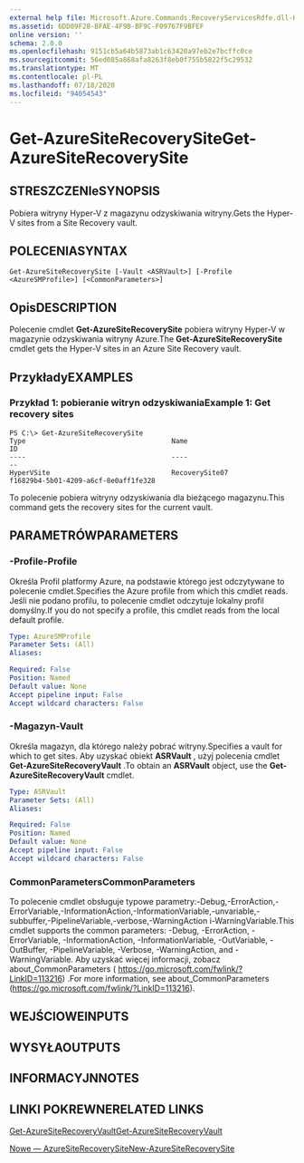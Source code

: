 ```yaml
---
external help file: Microsoft.Azure.Commands.RecoveryServicesRdfe.dll-Help.xml
ms.assetid: 6DD09F28-BFAE-4F9B-BF9C-F09767F9BFEF
online version: ''
schema: 2.0.0
ms.openlocfilehash: 9151cb5a64b5873ab1c63420a97eb2e7bcffc0ce
ms.sourcegitcommit: 56ed085a868afa8263f8eb0f755b5822f5c29532
ms.translationtype: MT
ms.contentlocale: pl-PL
ms.lasthandoff: 07/18/2020
ms.locfileid: "94054543"
---
```

# <span data-ttu-id="c08c3-101">Get-AzureSiteRecoverySite</span><span class="sxs-lookup"><span data-stu-id="c08c3-101">Get-AzureSiteRecoverySite</span></span>

## <span data-ttu-id="c08c3-102">STRESZCZENIe</span><span class="sxs-lookup"><span data-stu-id="c08c3-102">SYNOPSIS</span></span>
<span data-ttu-id="c08c3-103">Pobiera witryny Hyper-V z magazynu odzyskiwania witryny.</span><span class="sxs-lookup"><span data-stu-id="c08c3-103">Gets the Hyper-V sites from a Site Recovery vault.</span></span>

## <span data-ttu-id="c08c3-104">POLECENIA</span><span class="sxs-lookup"><span data-stu-id="c08c3-104">SYNTAX</span></span>

```
Get-AzureSiteRecoverySite [-Vault <ASRVault>] [-Profile <AzureSMProfile>] [<CommonParameters>]
```

## <span data-ttu-id="c08c3-105">Opis</span><span class="sxs-lookup"><span data-stu-id="c08c3-105">DESCRIPTION</span></span>
<span data-ttu-id="c08c3-106">Polecenie cmdlet **Get-AzureSiteRecoverySite** pobiera witryny Hyper-V w magazynie odzyskiwania witryny Azure.</span><span class="sxs-lookup"><span data-stu-id="c08c3-106">The **Get-AzureSiteRecoverySite** cmdlet gets the Hyper-V sites in an Azure Site Recovery vault.</span></span>

## <span data-ttu-id="c08c3-107">Przykłady</span><span class="sxs-lookup"><span data-stu-id="c08c3-107">EXAMPLES</span></span>

### <span data-ttu-id="c08c3-108">Przykład 1: pobieranie witryn odzyskiwania</span><span class="sxs-lookup"><span data-stu-id="c08c3-108">Example 1: Get recovery sites</span></span>
```
PS C:\> Get-AzureSiteRecoverySite
Type                                    Name                                    ID
----                                    ----                                    --
HyperVSite                              RecoverySite07                          f16829b4-5b01-4209-a6cf-8e0aff1fe328
```

<span data-ttu-id="c08c3-109">To polecenie pobiera witryny odzyskiwania dla bieżącego magazynu.</span><span class="sxs-lookup"><span data-stu-id="c08c3-109">This command gets the recovery sites for the current vault.</span></span>

## <span data-ttu-id="c08c3-110">PARAMETRÓW</span><span class="sxs-lookup"><span data-stu-id="c08c3-110">PARAMETERS</span></span>

### <span data-ttu-id="c08c3-111">-Profile</span><span class="sxs-lookup"><span data-stu-id="c08c3-111">-Profile</span></span>
<span data-ttu-id="c08c3-112">Określa Profil platformy Azure, na podstawie którego jest odczytywane to polecenie cmdlet.</span><span class="sxs-lookup"><span data-stu-id="c08c3-112">Specifies the Azure profile from which this cmdlet reads.</span></span>
<span data-ttu-id="c08c3-113">Jeśli nie podano profilu, to polecenie cmdlet odczytuje lokalny profil domyślny.</span><span class="sxs-lookup"><span data-stu-id="c08c3-113">If you do not specify a profile, this cmdlet reads from the local default profile.</span></span>

```yaml
Type: AzureSMProfile
Parameter Sets: (All)
Aliases: 

Required: False
Position: Named
Default value: None
Accept pipeline input: False
Accept wildcard characters: False
```

### <span data-ttu-id="c08c3-114">-Magazyn</span><span class="sxs-lookup"><span data-stu-id="c08c3-114">-Vault</span></span>
<span data-ttu-id="c08c3-115">Określa magazyn, dla którego należy pobrać witryny.</span><span class="sxs-lookup"><span data-stu-id="c08c3-115">Specifies a vault for which to get sites.</span></span>
<span data-ttu-id="c08c3-116">Aby uzyskać obiekt **ASRVault** , użyj polecenia cmdlet **Get-AzureSiteRecoveryVault** .</span><span class="sxs-lookup"><span data-stu-id="c08c3-116">To obtain an **ASRVault** object, use the **Get-AzureSiteRecoveryVault** cmdlet.</span></span>

```yaml
Type: ASRVault
Parameter Sets: (All)
Aliases: 

Required: False
Position: Named
Default value: None
Accept pipeline input: False
Accept wildcard characters: False
```

### <span data-ttu-id="c08c3-117">CommonParameters</span><span class="sxs-lookup"><span data-stu-id="c08c3-117">CommonParameters</span></span>
<span data-ttu-id="c08c3-118">To polecenie cmdlet obsługuje typowe parametry:-Debug,-ErrorAction,-ErrorVariable,-InformationAction,-InformationVariable,-unvariable,-subbuffer,-PipelineVariable,-verbose,-WarningAction i-WarningVariable.</span><span class="sxs-lookup"><span data-stu-id="c08c3-118">This cmdlet supports the common parameters: -Debug, -ErrorAction, -ErrorVariable, -InformationAction, -InformationVariable, -OutVariable, -OutBuffer, -PipelineVariable, -Verbose, -WarningAction, and -WarningVariable.</span></span> <span data-ttu-id="c08c3-119">Aby uzyskać więcej informacji, zobacz about_CommonParameters ( https://go.microsoft.com/fwlink/?LinkID=113216) .</span><span class="sxs-lookup"><span data-stu-id="c08c3-119">For more information, see about_CommonParameters (https://go.microsoft.com/fwlink/?LinkID=113216).</span></span>

## <span data-ttu-id="c08c3-120">WEJŚCIOWE</span><span class="sxs-lookup"><span data-stu-id="c08c3-120">INPUTS</span></span>

## <span data-ttu-id="c08c3-121">WYSYŁA</span><span class="sxs-lookup"><span data-stu-id="c08c3-121">OUTPUTS</span></span>

## <span data-ttu-id="c08c3-122">INFORMACYJN</span><span class="sxs-lookup"><span data-stu-id="c08c3-122">NOTES</span></span>

## <span data-ttu-id="c08c3-123">LINKI POKREWNE</span><span class="sxs-lookup"><span data-stu-id="c08c3-123">RELATED LINKS</span></span>

[<span data-ttu-id="c08c3-124">Get-AzureSiteRecoveryVault</span><span class="sxs-lookup"><span data-stu-id="c08c3-124">Get-AzureSiteRecoveryVault</span></span>](./Get-AzureSiteRecoveryVault.md)

[<span data-ttu-id="c08c3-125">Nowe — AzureSiteRecoverySite</span><span class="sxs-lookup"><span data-stu-id="c08c3-125">New-AzureSiteRecoverySite</span></span>](./New-AzureSiteRecoverySite.md)


